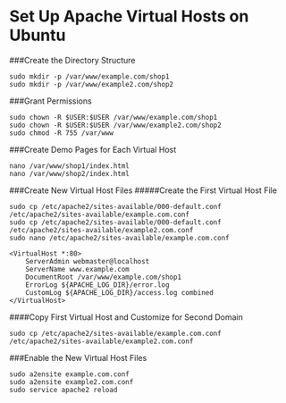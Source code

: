 # Set Up Apache Virtual Hosts on Ubuntu
###Create the Directory Structure
```
sudo mkdir -p /var/www/example.com/shop1
sudo mkdir -p /var/www/example2.com/shop2
```
###Grant Permissions
```
sudo chown -R $USER:$USER /var/www/example.com/shop1
sudo chown -R $USER:$USER /var/www/example2.com/shop2
sudo chmod -R 755 /var/www
```
###Create Demo Pages for Each Virtual Host
```
nano /var/www/shop1/index.html
nano /var/www/shop2/index.html
```
###Create New Virtual Host Files
#####Create the First Virtual Host File
```
sudo cp /etc/apache2/sites-available/000-default.conf /etc/apache2/sites-available/example.com.conf
sudo cp /etc/apache2/sites-available/000-default.conf /etc/apache2/sites-available/example2.com.conf
sudo nano /etc/apache2/sites-available/example.com.conf
```
```
<VirtualHost *:80>
    ServerAdmin webmaster@localhost
    ServerName www.example.com
    DocumentRoot /var/www/example.com/shop1
    ErrorLog ${APACHE_LOG_DIR}/error.log
    CustomLog ${APACHE_LOG_DIR}/access.log combined
</VirtualHost>
```
####Copy First Virtual Host and Customize for Second Domain
```
sudo cp /etc/apache2/sites-available/example.com.conf /etc/apache2/sites-available/example2.com.conf
```
###Enable the New Virtual Host Files
```
sudo a2ensite example.com.conf
sudo a2ensite example2.com.conf
sudo service apache2 reload
```
